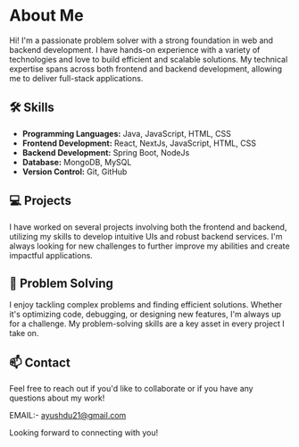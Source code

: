 # About Me

Hi! I'm a passionate problem solver with a strong foundation in web and backend development. I have hands-on experience with a variety of technologies and love to build efficient and scalable solutions. My technical expertise spans across both frontend and backend development, allowing me to deliver full-stack applications.

## 🛠 Skills

- **Programming Languages:** Java, JavaScript, HTML, CSS
- **Frontend Development:** React, NextJs, JavaScript, HTML, CSS 
- **Backend Development:** Spring Boot, NodeJs
- **Database:** MongoDB, MySQL
- **Version Control:** Git, GitHub

## 💻 Projects

I have worked on several projects involving both the frontend and backend, utilizing my skills to develop intuitive UIs and robust backend services. I'm always looking for new challenges to further improve my abilities and create impactful applications.

## 🚀 Problem Solving

I enjoy tackling complex problems and finding efficient solutions. Whether it's optimizing code, debugging, or designing new features, I'm always up for a challenge. My problem-solving skills are a key asset in every project I take on.

## 📫 Contact

Feel free to reach out if you'd like to collaborate or if you have any questions about my work!

EMAIL:- ayushdu21@gmail.com

Looking forward to connecting with you!
